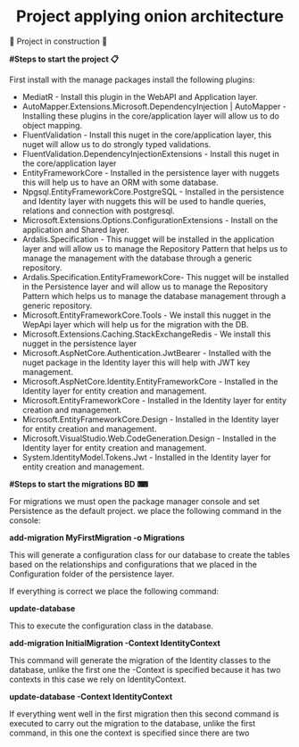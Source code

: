 <h1 align="center">Project applying onion architecture</h1>

:construction: Project in construction :construction:

**#Steps to start the project 📋**

First install with the manage packages install the following plugins:
* MediatR - Install this plugin in the WebAPI and Application layer.
* AutoMapper.Extensions.Microsoft.DependencyInjection | AutoMapper - Installing these plugins in the core/application layer will allow us to do object mapping.
* FluentValidation - Install this nuget in the core/application layer, this nuget will allow us to do strongly typed validations.
* FluentValidation.DependencyInjectionExtensions - Install this nuget in the core/application layer 
* EntityFrameworkCore - Installed in the persistence layer with nuggets this will help us to have an ORM with some database.
* Npgsql.EntityFrameworkCore.PostgreSQL - Installed in the persistence and Identity layer with nuggets this will be used to handle queries, relations and connection with postgresql.
* Microsoft.Extensions.Options.ConfigurationExtensions - Install on the application and Shared layer.
* Ardalis.Specification - This nugget will be installed in the application layer and will allow us to manage the Repository Pattern that helps us to manage the management with the database through a generic repository.
* Ardalis.Specification.EntityFrameworkCore- This nugget will be installed in the Persistence layer and will allow us to manage the Repository Pattern which helps us to manage the database management through a generic repository.
* Microsoft.EntityFrameworkCore.Tools - We install this nugget in the WepApi layer which will help us for the migration with the DB.
* Microsoft.Extensions.Caching.StackExchangeRedis - We install this nugget in the persistence layer 
* Microsoft.AspNetCore.Authentication.JwtBearer - Installed with the nuget package in the Identity layer this will help with JWT key management.
* Microsoft.AspNetCore.Identity.EntityFrameworkCore - Installed in the Identity layer for entity creation and management.
* Microsoft.EntityFrameworkCore - Installed in the Identity layer for entity creation and management.
* Microsoft.EntityFrameworkCore.Design - Installed in the Identity layer for entity creation and management.
* Microsoft.VisualStudio.Web.CodeGeneration.Design - Installed in the Identity layer for entity creation and management.
* System.IdentityModel.Tokens.Jwt - Installed in the Identity layer for entity creation and management.

**#Steps to start the migrations BD ⌨**

For migrations we must open the package manager console and set Persistence as the default project.
we place the following command in the console:

**add-migration MyFirstMigration -o Migrations**

This will generate a configuration class for our database to create the tables based on the relationships and configurations that we placed in the Configuration folder of the persistence layer.

If everything is correct we place the following command:

**update-database**

This to execute the configuration class in the database.

**add-migration InitialMigration -Context IdentityContext**

This command will generate the migration of the Identity classes to the database, unlike the first one the -Context is specified because it has two contexts in this case we rely on IdentityContext.

**update-database -Context IdentityContext**

If everything went well in the first migration then this second command is executed to carry out the migration to the database, unlike the first command, in this one the context is specified since there are two
